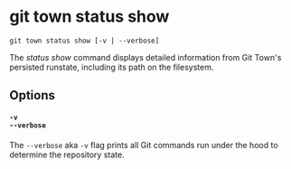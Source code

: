 # git town status show

```command-summary
git town status show [-v | --verbose]
```

The _status show_ command displays detailed information from Git Town's
persisted runstate, including its path on the filesystem.

## Options

#### `-v`<br>`--verbose`

The `--verbose` aka `-v` flag prints all Git commands run under the hood to
determine the repository state.
